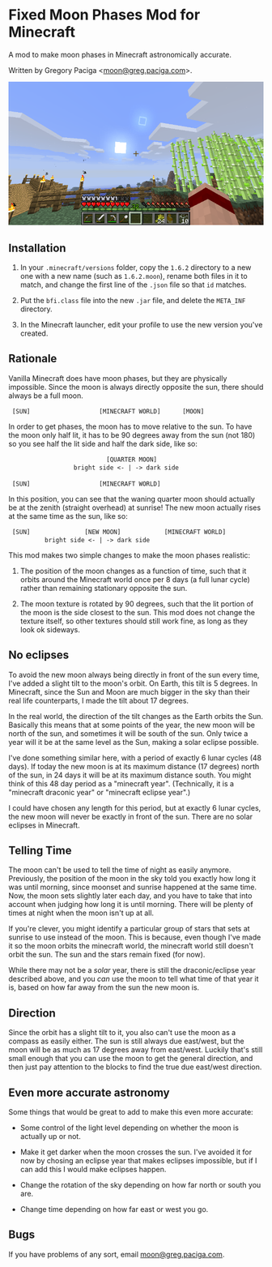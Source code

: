# Fixed Moon Phases Mod for Minecraft

A mod to make moon phases in Minecraft astronomically accurate.

Written by Gregory Paciga <<moon@greg.paciga.com>>.

![A new moon visible in the afternoon](newmoon.png)


## Installation

1. In your `.minecraft/versions` folder, copy the `1.6.2` directory to a
   new one with a new name (such as `1.6.2.moon`), rename both files in
   it to match, and change the first line of the `.json` file so that `id`
   matches.

2. Put the `bfi.class` file into the new `.jar` file, and delete the
   `META_INF` directory.

3. In the Minecraft launcher, edit your profile to use the new version
   you've created.


## Rationale

Vanilla Minecraft does have moon phases, but they are physically
impossible. Since the moon is always directly opposite the sun, there
should always be a full moon.

```
 [SUN]                   [MINECRAFT WORLD]      [MOON]
```

In order to get phases, the moon has to move relative to the sun. To
have the moon only half lit, it has to be 90 degrees away from the sun
(not 180) so you see half the lit side and half the dark side, like
so:

```
                           [QUARTER MOON]
                  bright side <- | -> dark side

 [SUN]                   [MINECRAFT WORLD]
```

In this position, you can see that the waning quarter moon should
actually be at the zenith (straight overhead) at sunrise!  The new
moon actually rises at the same time as the sun, like so:

```
 [SUN]               [NEW MOON]            [MINECRAFT WORLD]
          bright side <- | -> dark side
```

This mod makes two simple changes to make the moon phases realistic:

1. The position of the moon changes as a function of time, such that
   it orbits around the Minecraft world once per 8 days (a full lunar
   cycle) rather than remaining stationary opposite the sun.

2. The moon texture is rotated by 90 degrees, such that the lit
   portion of the moon is the side closest to the sun. This mod does
   not change the texture itself, so other textures should still work
   fine, as long as they look ok sideways.


## No eclipses

To avoid the new moon always being directly in front of the sun every
time, I've added a slight tilt to the moon's orbit. On Earth, this
tilt is 5 degrees. In Minecraft, since the Sun and Moon are much
bigger in the sky than their real life counterparts, I made the tilt
about 17 degrees.

In the real world, the direction of the tilt changes as the Earth
orbits the Sun.  Basically this means that at some points of the year,
the new moon will be north of the sun, and sometimes it will be south
of the sun. Only twice a year will it be at the same level as the Sun,
making a solar eclipse possible.

I've done something similar here, with a period of exactly 6 lunar
cycles (48 days). If today the new moon is at its maximum distance (17
degrees) north of the sun, in 24 days it will be at its maximum
distance south. You might think of this 48 day period as a "minecraft
year". (Technically, it is a "minecraft draconic year" or "minecraft
eclipse year".)

I could have chosen any length for this period, but at exactly 6 lunar
cycles, the new moon will never be exactly in front of the sun. There
are no solar eclipses in Minecraft.

## Telling Time

The moon can't be used to tell the time of night as easily
anymore. Previously, the position of the moon in the sky told you
exactly how long it was until morning, since moonset and sunrise
happened at the same time. Now, the moon sets slightly later each day,
and you have to take that into account when judging how long it is
until morning. There will be plenty of times at night when the moon
isn't up at all.

If you're clever, you might identify a particular group of stars that
sets at sunrise to use instead of the moon. This is because, even
though I've made it so the moon orbits the minecraft world, the
minecraft world still doesn't orbit the sun. The sun and the stars
remain fixed (for now).

While there may not be a *solar* year, there is still the
draconic/eclipse year described above, and you *can* use the moon to
tell what time of that year it is, based on how far away from the sun
the new moon is.


## Direction

Since the orbit has a slight tilt to it, you also can't use the moon
as a compass as easily either. The sun is still always due east/west,
but the moon will be as much as 17 degrees away from east/west.
Luckily that's still small enough that you can use the moon to get the
general direction, and then just pay attention to the blocks to
find the true due east/west direction.


## Even more accurate astronomy

Some things that would be great to add to make this even more accurate:

- Some control of the light level depending on whether the moon is
  actually up or not.

- Make it get darker when the moon crosses the sun. I've avoided it
  for now by chosing an eclipse year that makes eclipses impossible,
  but if I can add this I would make eclipses happen.

- Change the rotation of the sky depending on how far north or south
  you are.

- Change time depending on how far east or west you go.


## Bugs

If you have problems of any sort, email <moon@greg.paciga.com>.

